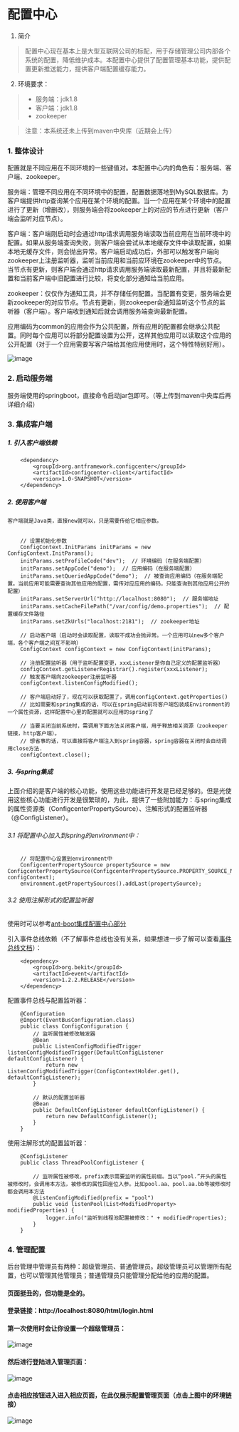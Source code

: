 # 配置中心

1. 简介
> 配置中心现在基本上是大型互联网公司的标配，用于存储管理公司内部各个系统的配置，降低维护成本。本配置中心提供了配置管理基本功能，提供配置更新推送能力，提供客户端配置缓存能力。

2. 环境要求：
> * 服务端：jdk1.8
> * 客户端：jdk1.8
> * zookeeper

> 注意：本系统还未上传到maven中央库（近期会上传）

### 1. 整体设计
配置就是不同应用在不同环境的一些键值对。本配置中心内的角色有：服务端、客户端、zookeeper。

服务端：管理不同应用在不同环境中的配置，配置数据落地到MySQL数据库。为客户端提供http查询某个应用在某个环境的配置。当一个应用在某个环境中的配置进行了更新（增删改），则服务端会将zookeeper上的对应的节点进行更新（客户端会监听对应节点）。

客户端：客户端刚启动时会通过http请求调用服务端读取当前应用在当前环境中的配置。如果从服务端查询失败，则客户端会尝试从本地缓存文件中读取配置，如果本地无缓存文件，则会抛出异常。客户端启动成功后，外部可以触发客户端向zookeeper上注册监听器，监听当前应用和当前应环境在zookeeper中的节点。当节点有更新，则客户端会通过http请求调用服务端读取最新配置，并且将最新配置和当前客户端中旧配置进行比较，将变化部分通知给当前应用。

zookeeper：仅仅作为通知工具，并不存储任何配置。当配置有变更，服务端会更新zookeeper的对应节点。节点有更新，则zookeeper会通知监听这个节点的监听器（客户端）。客户端收到通知后就会调用服务端查询最新配置。

应用编码为common的应用会作为公共配置，所有应用的配置都会继承公共配置。同时每个应用可以将部分配置设置为公开，这样其他应用可以读取这个应用的公开配置（对于一个应用需要写客户端给其他应用使用时，这个特性特别好用）。

![image](http://note.youdao.com/yws/api/personal/file/1B8BF06B204942A292E2268381A3F54E?method=download&shareKey=e0553eddaa6d5758c4a48c7fe104eeb5)

### 2. 启动服务端
服务端使用的springboot，直接命令启动jar包即可。（等上传到maven中央库后再详细介绍）

### 3. 集成客户端

##### 1. 引入客户端依赖

        <dependency>
            <groupId>org.antframework.configcenter</groupId>
            <artifactId>configcenter-client</artifactId>
            <version>1.0-SNAPSHOT</version>
        </dependency>

##### 2. 使用客户端

    客户端就是Java类，直接new就可以，只是需要传给它相应参数。


        // 设置初始化参数
        ConfigContext.InitParams initParams = new ConfigContext.InitParams();
        initParams.setProfileCode("dev");  // 环境编码（在服务端配置）
        initParams.setAppCode("demo");  // 应用编码（在服务端配置） 
        initParams.setQueriedAppCode("demo");  // 被查询应用编码（在服务端配置。当前应用可能需要查询其他应用的配置，需传对应应用的编码，只能查询到其他应用公开的配置）
        initParams.setServerUrl("http://localhost:8080");  // 服务端地址
        initParams.setCacheFilePath("/var/config/demo.properties");  // 配置缓存文件路径
        initParams.setZkUrls("localhost:2181");  // zookeeper地址
        
        // 启动客户端（启动时会读取配置，读取不成功会抛异常。一个应用可以new多个客户端，各个客户端之间互不影响）
        ConfigContext configContext = new ConfigContext(initParams);
        
        // 注册配置监听器（用于监听配置变更，xxxListener是你自己定义的配置监听器）
        configContext.getListenerRegistrar().register(xxxListener);
        // 触发客户端向zookeeper注册监听器
        configContext.listenConfigModified();

        // 客户端启动好了，现在可以获取配置了，调用configContext.getProperties()
        // 比如需要和spring集成的话，可以在spring启动前将客户端包装成Environment的一个属性资源，这样配置中心里的配置就可以应用的spring了

        // 当要关闭当前系统时，需调用下面方法关闭客户端，用于释放相关资源（zookeeper链接，http客户端）。
        // 想省事的话，可以直接将客户端注入到spring容器，spring容器在关闭时会自动调用close方法.
        configContext.close();
        
##### 3. 与spring集成

上面介绍的是客户端的核心功能，使用这些功能进行开发是已经足够的。但是光使用这些核心功能进行开发是很繁琐的，为此，提供了一些附加能力：与spring集成的属性资源类（ConfigcenterPropertySource）、注解形式的配置监听器（@ConfigListener）。

###### 3.1 将配置中心加入到spring的environment中：

        // 将配置中心设置到environment中
        ConfigcenterPropertySource propertySource = new ConfigcenterPropertySource(ConfigcenterPropertySource.PROPERTY_SOURCE_NAME, configContext);
        environment.getPropertySources().addLast(propertySource);
        
###### 3.2 使用注解形式的配置监听器

使用时可以参考[ant-boot集成配置中心部分](https://github.com/zhongxunking/ant-boot/tree/master/ant-boot-starters/ant-boot-starter-config/src/main/java/org/antframework/boot/config/boot)

引入事件总线依赖（不了解事件总线也没有关系，如果想进一步了解可以查看[事件总线文档](https://github.com/zhongxunking/bekit)）：

        <dependency>
            <groupId>org.bekit</groupId>
            <artifactId>event</artifactId>
            <version>1.2.2.RELEASE</version>
        </dependency>

配置事件总线与配置监听器：

        @Configuration
        @Import(EventBusConfiguration.class)
        public class ConfigConfiguration {
            // 监听属性被修改触发器
            @Bean
            public ListenConfigModifiedTrigger listenConfigModifiedTrigger(DefaultConfigListener defaultConfigListener) {
                return new ListenConfigModifiedTrigger(ConfigContextHolder.get(), defaultConfigListener);
            }
        
            // 默认的配置监听器
            @Bean
            public DefaultConfigListener defaultConfigListener() {
                return new DefaultConfigListener();
            }
        }

使用注解形式的配置监听器：

        @ConfigListener
        public class ThreadPoolConfigListener {
        
            // 监听属性被修改，prefix表示需要监听的属性前缀。当以“pool.”开头的属性被修改时，会调用本方法，被修改的属性回座位入参。比如pool.aa、pool.aa.bb等被修改时都会调用本方法
            @ListenConfigModified(prefix = "pool")  
            public void listenPool(List<ModifiedProperty> modifiedProperties) {
                logger.info("监听到线程池配置被修改：" + modifiedProperties);
            }
        }


### 4. 管理配置
后台管理中管理员有两种：超级管理员、普通管理员。超级管理员可以管理所有配置，也可以管理其他管理员；普通管理员只能管理分配给他的应用的配置。

#### 页面挺丑的，但功能是全的。

#### 登录链接：http://localhost:8080/html/login.html
#### 第一次使用时会让你设置一个超级管理员：

![image](http://note.youdao.com/yws/api/personal/file/85F715EF5C574FAC866F327D7D35396E?method=download&shareKey=2dd73f83d6700c3651513834078e5739)

#### 然后进行登陆进入管理页面：

![image](http://note.youdao.com/yws/api/personal/file/BCC71043C36A4B1694DAFD6058652AA1?method=download&shareKey=e14cd88177df559477464d4a71f2c7eb)

#### 点击相应按钮进入进入相应页面，在此仅展示配置管理页面（点击上图中的环境链接）

![image](http://note.youdao.com/yws/api/personal/file/EDEF433FBF2F4F109F44D952B2A43249?method=download&shareKey=ea2c3fc801049b76128c6b6ffc4ec261)
